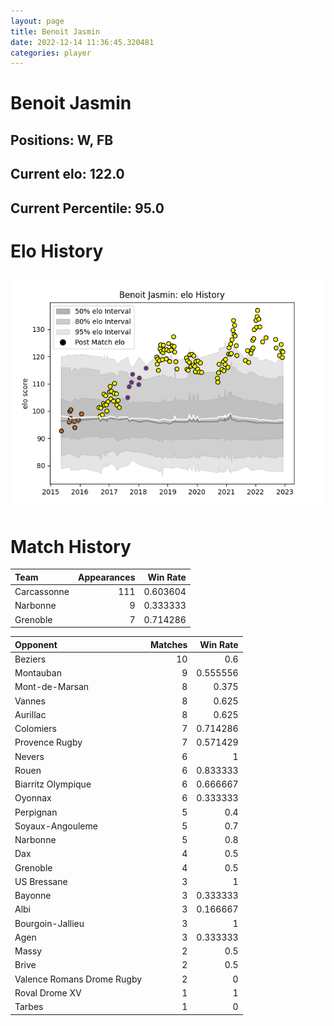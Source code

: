 ```yaml
---  
layout: page  
title: Benoit Jasmin  
date: 2022-12-14 11:36:45.320481  
categories: player  
---
```

# Benoit Jasmin

## Positions: W, FB

## Current elo: 122.0

## Current Percentile: 95.0

# Elo History


![elo history](history_BenoitJasmin.png)
# Match History


| Team        |   Appearances |   Win Rate |
|:------------|--------------:|-----------:|
| Carcassonne |           111 |   0.603604 |
| Narbonne    |             9 |   0.333333 |
| Grenoble    |             7 |   0.714286 |

| Opponent                   |   Matches |   Win Rate |
|:---------------------------|----------:|-----------:|
| Beziers                    |        10 |   0.6      |
| Montauban                  |         9 |   0.555556 |
| Mont-de-Marsan             |         8 |   0.375    |
| Vannes                     |         8 |   0.625    |
| Aurillac                   |         8 |   0.625    |
| Colomiers                  |         7 |   0.714286 |
| Provence Rugby             |         7 |   0.571429 |
| Nevers                     |         6 |   1        |
| Rouen                      |         6 |   0.833333 |
| Biarritz Olympique         |         6 |   0.666667 |
| Oyonnax                    |         6 |   0.333333 |
| Perpignan                  |         5 |   0.4      |
| Soyaux-Angouleme           |         5 |   0.7      |
| Narbonne                   |         5 |   0.8      |
| Dax                        |         4 |   0.5      |
| Grenoble                   |         4 |   0.5      |
| US Bressane                |         3 |   1        |
| Bayonne                    |         3 |   0.333333 |
| Albi                       |         3 |   0.166667 |
| Bourgoin-Jallieu           |         3 |   1        |
| Agen                       |         3 |   0.333333 |
| Massy                      |         2 |   0.5      |
| Brive                      |         2 |   0.5      |
| Valence Romans Drome Rugby |         2 |   0        |
| Roval Drome XV             |         1 |   1        |
| Tarbes                     |         1 |   0        |
